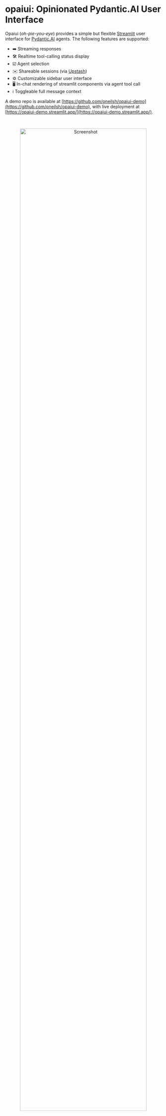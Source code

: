# opaiui: Opinionated Pydantic.AI User Interface

Opaiui (*oh-pie-you-eye*) provides a simple but flexible [Streamlit](https://streamlit.io) user interface 
for [Pydantic.AI](https://ai.pydantic.dev/) agents. The following features are supported:

- ➡️ Streaming responses
- 🛠️ Realtime tool-calling status display
- ☑️ Agent selection
- ✉️ Shareable sessions (via [Upstash](https://upstash.com/))
- ⚙️ Customizable sidebar user interface
- 🖥️ In-chat rendering of streamlit components via agent tool call
- ℹ️ Toggleable full message context

A demo repo is available at [https://github.com/oneilsh/opaiui-demo](https://github.com/oneilsh/opaiui-demo), with live deployment at [https://opaiui-demo.streamlit.app/](https://opaiui-demo.streamlit.app/).

<br />
<p align="center">
  <a href="https://opaiui-demo.streamlit.app"><img src="assets/screenshot.png" width="90%" alt="Screenshot"></a>
</p>

*Known limitations:*

- While Pydantic.AI [MCP toolsets](https://ai.pydantic.dev/mcp/client/) are supported, the context manager implementation requires reinialization for each message loop. This may cause UI delays if MCP server connections are slow to initialize.
- The chat input box loses focus between messages, as a side effect of disabling it to prevent interruption during streaming responses, a [known limitation and workaround](https://github.com/streamlit/streamlit/issues/8323#issuecomment-2456773202). A future version may implement an unsafe-don't-disable option.
- There's a lot of async code and the package uses `nest_asyncio`, which may not be playing as well as it could with Streamlit (see also discussion [here](https://github.com/streamlit/streamlit/issues/8488)).


## Installation

Via pip/poetry/whatever:

```bash
pip install opaiui
```

## Usage

An opaiui application consists of:

1. An `AppConfig`, specifying:
   1. A set of Streamlit-based rendering functions, which an AI agent may execute to display widgets in the chat
   1. Other page metadata, such as tab title and icon
1. A dictionary of `AgentConfig` objects, keyed by agent name, each specifying:
   1. A Pydantic.AI [agent](https://ai.pydantic.dev/agents/), with or without tools (including MCP)
   1. A `deps` object to use with the agent, as described by [Pydantic.AI](https://ai.pydantic.dev/dependencies/). The `deps`
   may also be used to store agent state across messages
   1. A sidebar function for agent-specific sidebar rendering (which may read state from `deps`)
   1. Other agent metadata, such as avatar and initial greeting


<p align="center">
  <img src="assets/architecture.png" width="85%" alt="Architecture">
</p>

### Basic Application

We'll start with some imports and a basic agent, assuming we have a defined `OPENAI_API_KEY` in `.env` (or the key
stored in an environment variable or secret, if deploying in the cloud).

```python
# file main_app.py
from pydantic_ai import Agent, RunContext
from opaiui.app import AgentConfig, AppConfig, serve
import streamlit as st

# put OPENAI_API_KEY=<key> in .env
import dotenv
dotenv.load_dotenv()

basic_agent = Agent('openai:gpt-4o')
```

We can optionally define a function to render a sidebar component for the agent when active. **This function must be async**, and take a `deps` (which will be passed from the agent `deps`, see below).

```python
async def agent_sidebar(deps):
    st.markdown("A basic agent with no special functionality.")
```

If we like, we could define multiple agents, and a unique sidebar rendering function for each. To use them with the app,
we collect them into a dictionary of `AgentConfig`s. Keys are used for identifying the agent by name in the UI:

```python
agent_configs = {
    "Basic Agent": AgentConfig(
        # agent and deps as defined by Pydantic.AI
        agent = basic_agent,
        deps = None,
        # greeting is shown as the first message to the user, 
        # but is not part of the chat log the agent sees
        greeting = "Hello! How can I help you today?" 
        # avatar can be an image url, or emoji
        agent_avatar = "🧠"
        sidebar_func = agent_sidebar
    )
}
```

Next we create an `AppConfig`, which specifies various global page settings. Note that `menu_items` are those [supported by Streamlit](https://docs.streamlit.io/develop/api-reference/configuration/st.set_page_config), and only accept keys `"Get Help"`, `"Report a Bug"`, and `"About"`.

```python
app_config = AppConfig(
    page_title = "Basic App",
    # icon and avatar may be emoji or urls
    page_icon = "🖥️",
    user_avatar = "👤",
    menu_items = {"Get Help": "Get help at https://github.com/oneilsh/opaiui", 
                  "Report a Bug": "Report bugs at https://github.com/oneilsh/opaiui/issues",
                  "About": "Made with Streamlit, Pydantic.AI, and opaiui."}

    ## advanced options
    # whether to show the sidebar as collapsed on app load
    # (default None for auto based on device size)
    sidebar_collapsed = False
    # whether to show all message contexts by default
    # (toggleable via settings dropdown in sidebar)
    show_function_calls = False
    # whether to display application exceptions via modal dialogs
    # (False = hidden from user by default)
    show_modal_error_messages = False
)
```

In addition to the advanced options documented above, `share_chat_ttl_seconds` configures time-to-live for shared sessions
(see below), and `rendering_functions` specifies a set of functions agents may call to render Streamlit widgets to the chat (see below).

With these basic configurations in place, we can serve the app:

```python
serve(app_config, agent_configs)
```

Run the app with `streamlit run`, or deploy to the Streamlit hosted cloud:

```bash
streamlit run main_app.py
```

### Sharing Sessions

Sessions and chats are sharable, backed by [Upstash](https://upstash.com/) serverless storage. To enable, simply create
a Redis database on Upstash, and add `UPSTASH_REDIS_REST_URL` and `UPSTASH_REDIS_REST_TOKEN` to your `.env` or environment variable cloud config.

<p align="center">
  <img src="assets/share_screenshot.png" width="50%" alt="Sharing screenshot">
</p>

Sessions are saved for 30 days by default; this is configurable with `share_chat_ttl_seconds` in `AppConfig`, and
visiting a shared session URL will reset the timer.

### `deps` and State

Pydantic.AI utilizes a [dependencies](https://ai.pydantic.dev/dependencies/) injection pattern, whereby each interaction with an agent may be provided a `deps` object; this object is passed to agent tools when they are called, allowing for usage of external functionality such as database connections or API calls. While Pydantic.AI allows these dependencies to change between agent 'runs', opaiui stores `deps` in the `AgentConfig` and provides it for every run (message to the agent).

Opaiui also utilizes `deps` for state management; agent tools may write to `deps`, and `deps` is passed to the sidebar rendering
function for stateful UI components. In fact, if `deps.state` is an object serializable with `dill`, it will be saved and reloaded on session sharing! Opaiui provides an `AgentState` class for this purpose (but it's really just a Pydantic model allowing extra fields).

To see how this works, we can create an agent with access to a Library, and some tools to read and write from it.

```python
# new imports only:
from pydantic_ai import RunContext
from opaiui.app import AgentState

library_agent = Agent('gpt-4o')

# Defines Library objects with sharable AgentState
class Library():
    def __init__(self):
        self.state = AgentState()
        self.state.library = []

    def add(self, article: str):
        """Save an article to the library."""
        self.state.library.append(article)

    def as_markdown(self) -> str:
        if not self.state.library:
            return "None"
        return "\n".join(f"- {entry}" for entry in self.state.library)

@library_agent.tool
async def add_to_library(ctx: RunContext[Library], article: str) -> str:
    """Add a given article to the library."""
    ctx.deps.add(article)
    return f"Article added. Current library size: {len(ctx.deps.state.library)}"

@library_agent.tool
async def count_library(ctx: RunContext[Library]):
    """Get the number of articles currently in the library."""
    return len(ctx.deps.state.library)
```

Now, our `library_agent` can choose to call its `add_to_library` tool, providing a string to store in the library, or get a count of library items with `count_library`.

We define a new sidebar function to render the library contents, as well as a button to clear it. As before,
this function must be `async` and take the `deps` parameter:

```python
async def library_sidebar(deps):
    """Render the agent's sidebar in Streamlit."""
    st.markdown("### Library")
    st.markdown(deps.as_markdown())

    def clear_library():
        """Clear the library."""
        deps.state.library = []
    
    if st.button("Clear Library"):
        clear_library()
        st.rerun()
```

This `clear_library` function and button are a bit advanced, but highlight the flexibility allowed by incorporating Streamlit
components. The call to `st.rerun()` forces the UI to re-render after the button executes, updating the sidebar display.

**Note:** The "Clear Chat" button clears out the chat history and usage, but does *not* clear the agent's state.

To make use of these, we need to create a `deps` as a new library object for the `AgentConfig`:

```python
agent_configs = {
    "Basic Agent": AgentConfig(
        agent = library_agent,
        deps = Library(),
        greeting = "Hello! How can I help you today?" 
        agent_avatar = "🧠"
        sidebar_func = library_sidebar
    )
}
```

### Agent-based UI Component Rendering

Last but not least, opaiui allows for arbitrary rendering of Streamlit components directly in the chat by agent tool call.
Streamlit provides a wide range of easy-to-use UI [elements](https://docs.streamlit.io/develop/api-reference) and community-built [components](https://streamlit.io/components).

This functionality is enabled by providing a list of rendering functions to the `AppConfig`, and in agent tool calls,
using them via `opaiui.app.call_render_func`. Rendering functions must be `async`.

```python
# new imports only
import pandas
from opaiui.app import call_render_func

async def render_df(df: pandas.DataFrame):
    """Render a DataFrame in Streamlit."""
    st.dataframe(df, use_container_width=True)

async def show_warning(message: str):
    """Display a warning message in Streamlit."""
    st.warning(message)


app_config = AppConfig(
    page_title = "Library App",
    page_icon = "📚",
    rendering_functions = [render_df, show_warning]
)
```

To trigger a render if the chat, an agent tool may call `call_render_func` - the first argument is the name of the
rendering function to call (as a string), the second are arguments to pass (as a dictionary), and finally, `before_agent_response`, a boolean indicating if the render should be before or after the agents' response in the chat 
(after is the default).

```python
@library_agent.tool
async def show_library(ctx: RunContext[Library]) -> str:
    """Displays the current library to the user as a dataframe when executed."""
    if not ctx.deps.state.library:
        await call_render_func("show_warning", {"message": "Library is empty."}, before_agent_response = True)
        return "Library is empty. A warning has been displayed to the user prior to this response."
    
    library_df = pandas.DataFrame(ctx.deps.state.library, columns=["Articles"])
    await call_render_func("render_df", {"df": library_df})
    return "Library will be displayed as a DataFrame *below* your response in the chat. You may refer to it, but do not repeat the library contents in your response."
```

In the example above, asking the agent to show the library will either render a warning about the library being empty
prior to the agents' response, or a dataframe with the library contents after the agents' response. Note that
the agent does not 'see' the rendered result as part of its view of the chat history; return values may be used to provide
relevant information or data to the agent. In the current implementation, the rendering is not visible in the chat until
the agent has completed responding.

<p align="center">
  <img src="assets/widget_render.png" width="85%" alt="Widget Rendering">
</p>

### Logging

Logging is handled as part of the streamlit session; the default logging level is set to `"INFO"`. You can access the logger
via the app's `get_logger()` function.

```python
from opaiui.app import get_logger

logger = get_logger()
logger.info("Hello from opaiui")
```


## Changelog

- 0.10.2: no cache event loop (possibly cleaner? see also [here](https://github.com/streamlit/streamlit/issues/8488)), cleanup upstash connections
- 0.10.0: Relaxed python dep to >=3.10
- 0.9.1: Added `get_logger()`
- 0.8.1: First public release